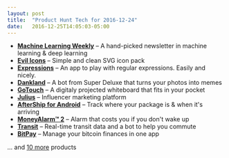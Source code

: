 ```yaml
---
layout: post
title:  "Product Hunt Tech for 2016-12-24"
date:   2016-12-25T14:05:03-05:00
---
```


* **[Machine Learning Weekly](https://www.producthunt.com/posts/machine-learning-weekly?utm_campaign=producthunt-api&utm_medium=api&utm_source=Application%3A+Daily+Digest+RSS+%28ID%3A+3202%29)** – A hand-picked newsletter in machine learning & deep learning
* **[Evil Icons](https://www.producthunt.com/posts/evil-icons?utm_campaign=producthunt-api&utm_medium=api&utm_source=Application%3A+Daily+Digest+RSS+%28ID%3A+3202%29)** – Simple and clean SVG icon pack
* **[Expressions](https://www.producthunt.com/posts/expressions?utm_campaign=producthunt-api&utm_medium=api&utm_source=Application%3A+Daily+Digest+RSS+%28ID%3A+3202%29)** – An app to play with regular expressions. Easily and nicely.
* **[Dankland](https://www.producthunt.com/posts/dankland?utm_campaign=producthunt-api&utm_medium=api&utm_source=Application%3A+Daily+Digest+RSS+%28ID%3A+3202%29)** – A bot from Super Deluxe that turns your photos into memes
* **[GoTouch](https://www.producthunt.com/posts/gotouch?utm_campaign=producthunt-api&utm_medium=api&utm_source=Application%3A+Daily+Digest+RSS+%28ID%3A+3202%29)** – A digitaly projected whiteboard that fits in your pocket
* **[Julius](https://www.producthunt.com/posts/julius?utm_campaign=producthunt-api&utm_medium=api&utm_source=Application%3A+Daily+Digest+RSS+%28ID%3A+3202%29)** – Influencer marketing platform
* **[AfterShip for Android](https://www.producthunt.com/posts/aftership-for-android?utm_campaign=producthunt-api&utm_medium=api&utm_source=Application%3A+Daily+Digest+RSS+%28ID%3A+3202%29)** – Track where your package is & when it's arriving
* **[MoneyAlarm™ 2](https://www.producthunt.com/posts/moneyalarm-2?utm_campaign=producthunt-api&utm_medium=api&utm_source=Application%3A+Daily+Digest+RSS+%28ID%3A+3202%29)** – Alarm that costs you if you don't wake up
* **[Transit](https://www.producthunt.com/posts/transit?utm_campaign=producthunt-api&utm_medium=api&utm_source=Application%3A+Daily+Digest+RSS+%28ID%3A+3202%29)** – Real-time transit data and a bot to help you commute
* **[BitPay](https://www.producthunt.com/posts/bitpay-2?utm_campaign=producthunt-api&utm_medium=api&utm_source=Application%3A+Daily+Digest+RSS+%28ID%3A+3202%29)** – Manage your bitcoin finances in one app

… and [10 more](https://www.producthunt.com/tech) products